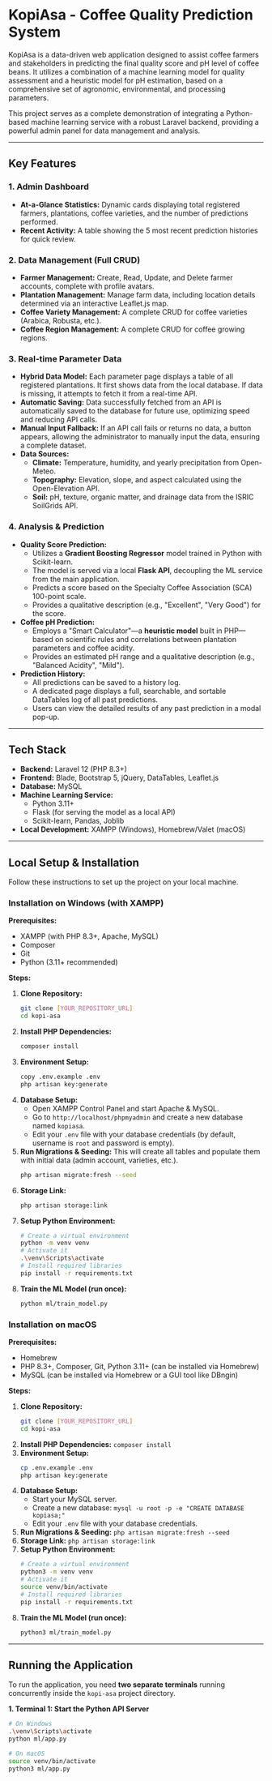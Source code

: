 # KopiAsa - Coffee Quality Prediction System

KopiAsa is a data-driven web application designed to assist coffee farmers and stakeholders in predicting the final quality score and pH level of coffee beans. It utilizes a combination of a machine learning model for quality assessment and a heuristic model for pH estimation, based on a comprehensive set of agronomic, environmental, and processing parameters.

This project serves as a complete demonstration of integrating a Python-based machine learning service with a robust Laravel backend, providing a powerful admin panel for data management and analysis.

---

## Key Features

### 1. Admin Dashboard
- **At-a-Glance Statistics:** Dynamic cards displaying total registered farmers, plantations, coffee varieties, and the number of predictions performed.
- **Recent Activity:** A table showing the 5 most recent prediction histories for quick review.

### 2. Data Management (Full CRUD)
- **Farmer Management:** Create, Read, Update, and Delete farmer accounts, complete with profile avatars.
- **Plantation Management:** Manage farm data, including location details determined via an interactive Leaflet.js map.
- **Coffee Variety Management:** A complete CRUD for coffee varieties (Arabica, Robusta, etc.).
- **Coffee Region Management:** A complete CRUD for coffee growing regions.

### 3. Real-time Parameter Data
- **Hybrid Data Model:** Each parameter page displays a table of all registered plantations. It first shows data from the local database. If data is missing, it attempts to fetch it from a real-time API.
- **Automatic Saving:** Data successfully fetched from an API is automatically saved to the database for future use, optimizing speed and reducing API calls.
- **Manual Input Fallback:** If an API call fails or returns no data, a button appears, allowing the administrator to manually input the data, ensuring a complete dataset.
- **Data Sources:**
  - **Climate:** Temperature, humidity, and yearly precipitation from Open-Meteo.
  - **Topography:** Elevation, slope, and aspect calculated using the Open-Elevation API.
  - **Soil:** pH, texture, organic matter, and drainage data from the ISRIC SoilGrids API.

### 4. Analysis & Prediction
- **Quality Score Prediction:**
  - Utilizes a **Gradient Boosting Regressor** model trained in Python with Scikit-learn.
  - The model is served via a local **Flask API**, decoupling the ML service from the main application.
  - Predicts a score based on the Specialty Coffee Association (SCA) 100-point scale.
  - Provides a qualitative description (e.g., "Excellent", "Very Good") for the score.
- **Coffee pH Prediction:**
  - Employs a "Smart Calculator"—a **heuristic model** built in PHP—based on scientific rules and correlations between plantation parameters and coffee acidity.
  - Provides an estimated pH range and a qualitative description (e.g., "Balanced Acidity", "Mild").
- **Prediction History:**
  - All predictions can be saved to a history log.
  - A dedicated page displays a full, searchable, and sortable DataTables log of all past predictions.
  - Users can view the detailed results of any past prediction in a modal pop-up.

---

## Tech Stack
- **Backend:** Laravel 12 (PHP 8.3+)
- **Frontend:** Blade, Bootstrap 5, jQuery, DataTables, Leaflet.js
- **Database:** MySQL
- **Machine Learning Service:**
  - Python 3.11+
  - Flask (for serving the model as a local API)
  - Scikit-learn, Pandas, Joblib
- **Local Development:** XAMPP (Windows), Homebrew/Valet (macOS)

---

## Local Setup & Installation

Follow these instructions to set up the project on your local machine.

### Installation on Windows (with XAMPP)

**Prerequisites:**
- XAMPP (with PHP 8.3+, Apache, MySQL)
- Composer
- Git
- Python (3.11+ recommended)

**Steps:**
1.  **Clone Repository:**
    ```bash
    git clone [YOUR_REPOSITORY_URL]
    cd kopi-asa
    ```
2.  **Install PHP Dependencies:**
    ```bash
    composer install
    ```
3.  **Environment Setup:**
    ```bash
    copy .env.example .env
    php artisan key:generate
    ```
4.  **Database Setup:**
    - Open XAMPP Control Panel and start Apache & MySQL.
    - Go to `http://localhost/phpmyadmin` and create a new database named `kopiasa`.
    - Edit your `.env` file with your database credentials (by default, username is `root` and password is empty).
5.  **Run Migrations & Seeding:** This will create all tables and populate them with initial data (admin account, varieties, etc.).
    ```bash
    php artisan migrate:fresh --seed
    ```
6.  **Storage Link:**
    ```bash
    php artisan storage:link
    ```
7.  **Setup Python Environment:**
    ```bash
    # Create a virtual environment
    python -m venv venv
    # Activate it
    .\venv\Scripts\activate
    # Install required libraries
    pip install -r requirements.txt
    ```
8.  **Train the ML Model (run once):**
    ```bash
    python ml/train_model.py
    ```

### Installation on macOS

**Prerequisites:**
- Homebrew
- PHP 8.3+, Composer, Git, Python 3.11+ (can be installed via Homebrew)
- MySQL (can be installed via Homebrew or a GUI tool like DBngin)

**Steps:**
1.  **Clone Repository:**
    ```bash
    git clone [YOUR_REPOSITORY_URL]
    cd kopi-asa
    ```
2.  **Install PHP Dependencies:** `composer install`
3.  **Environment Setup:**
    ```bash
    cp .env.example .env
    php artisan key:generate
    ```
4.  **Database Setup:**
    - Start your MySQL server.
    - Create a new database: `mysql -u root -p -e "CREATE DATABASE kopiasa;"`
    - Edit your `.env` file with your database credentials.
5.  **Run Migrations & Seeding:** `php artisan migrate:fresh --seed`
6.  **Storage Link:** `php artisan storage:link`
7.  **Setup Python Environment:**
    ```bash
    # Create a virtual environment
    python3 -m venv venv
    # Activate it
    source venv/bin/activate
    # Install required libraries
    pip install -r requirements.txt
    ```
8.  **Train the ML Model (run once):**
    ```bash
    python3 ml/train_model.py
    ```

---

## Running the Application

To run the application, you need **two separate terminals** running concurrently inside the `kopi-asa` project directory.

**1. Terminal 1: Start the Python API Server**
```bash
# On Windows
.\venv\Scripts\activate
python ml/app.py

# On macOS
source venv/bin/activate
python3 ml/app.py
